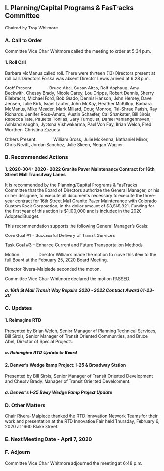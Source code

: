 ## I. Planning/Capital Programs & FasTracks Committee

Chaired by Troy Whitmore

### A. Call to Order

Committee Vice Chair Whitmore called the meeting to order at 5:34 p.m.

#### 1. Roll Call

Barbara McManus called roll. There were thirteen (13) Directors present at roll call. Directors Folska was absent Director Lewis arrived at 6:28 p.m.

Staff Present:              Bruce Abel, Susan Altes, Rolf Asphaug, Amy Beckwith, Chessy Brady, Nicole Carey, Lou Cripps, Robert Dennis, Sherry Ellebracht, Michael Ford, Bob Grado, Dennis Hanson, John Hersey, Dave Jensen, Julie Kirk, Israel Laufer, John McKay, Heather McKillop, Barbara McManus, Mike Meader, Mark Millard, Doug Monroe, Tai-Shrae Parish, Ray Richards, Jenifer Ross-Amato, Austin Schaefer, Cal Shankster, Bill Sirois, Rebecca Tate, Pauletta Tonilas, Gary Turnquist, Daniel Vanlangenhoven, Ashland Vaughn, Jyotsna Vishwakarma, Paul Von Fay, Brian Welch, Fred Worthen, Christina Zazueta

Others Present:              William Gross, Julie McKenna, Nathaniel Minor, Chris Nevitt, Jordan Sanchez, Julie Skeen, Megan Wagner

### B. Recommended Actions

#### 1. 2020-004 : 2020 - 2022 Granite Paver Maintenance Contract for 16th Street Mall Transitway Lanes

It is recommended by the Planning/Capital Programs & FasTracks Committee that the Board of Directors authorize the General Manager, or his or her designee, to execute all documents necessary to execute the three-year contract for 16th Street Mall Granite Paver Maintenance with Colorado Custom Rock Corporation, in the dollar amount of $3,565,821. Funding for the first year of this action is $1,100,000 and is included in the 2020 Adopted Budget.

This recommendation supports the following General Manager’s Goals:

Core Goal #1 - Successful Delivery of Transit Services

Task Goal #3 – Enhance Current and Future Transportation Methods

Motion:               Director Williams made the motion to move this item to the full Board at the February 25, 2020 Board Meeting.

Director Rivera-Malpiede seconded the motion.

Committee Vice Chair Whitmore declared the motion PASSED.

##### a. 16th St Mall Transit Way Repairs 2020 - 2022 Contract Award  01-23-20

### C. Updates

#### 1. Reimagine RTD

Presented by Brian Welch, Senior Manager of Planning Technical Services, Bill Sirois, Senior Manager of Transit Oriented Communities, and Bruce Abel, Director of Special Projects.

##### a. Reiamgine RTD Update to Board

#### 2. Denver’s Wedge Ramp Project: I-25 & Broadway Station

Presented by Bill Sirois, Senior Manager of Transit Oriented Development and Chessy Brady, Manager of Transit Oriented Development.

##### a. Denver's I-25 Bway Wedge Ramp Project Update

### D. Other Matters

Chair Rivera-Malpiede thanked the RTD Innovation Network Teams for their work and presentation at the RTD Innovation Fair held Thursday, February 6, 2020 at 1660 Blake Street.

### E. Next Meeting Date - April 7, 2020

### F. Adjourn

Committee Vice Chair Whitmore adjourned the meeting at 6:48 p.m.